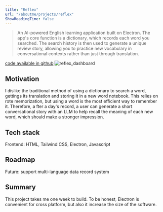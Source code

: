 ```yaml
---
title: "Reflex"
url: "/aboutme/projects/reflex"
ShowReadingTime: false
---
```

> An AI-powered English learning application built on Electron. The app's core function is a dictionary, which records each word you searched. The search history is then used to generate a unique review story, allowing you to practice new vocabulary in conversational contexts rather than just through translation.

[code available in github](https://github.com/Kingjinsight/Reflex)
![reflex_dashboard](/Aboutme/reflex_dashboard.png)

## Motivation
I dislike the traditional method of using a dictionary to search a word, gettings its translation and storing it in a new word notebook. This relies on rote memorization, but using a word is the most efficient way to remember it. Therefore, a fter a day's record, a user can generate a short conversational story with an LLM to help recall the meaning of each new word, which should make a stronger impression.

## Tech stack
Frontend: HTML, Tailwind CSS, Electron, Javascript

## Roadmap
Future: support multi-language data record system

## Summary
This project takes me one week to build. To be honest, Electron is convenient for cross platform, but also it increase the size of the software.
